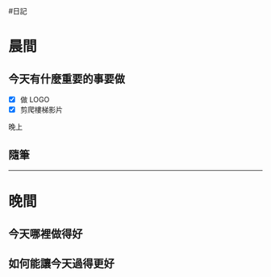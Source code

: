 #日記 
# 晨間

## 今天有什麼重要的事要做
- [x] 做 LOGO
- [x] 剪爬樓梯影片

晚上

## 隨筆

---

# 晚間

## 今天哪裡做得好

## 如何能讓今天過得更好